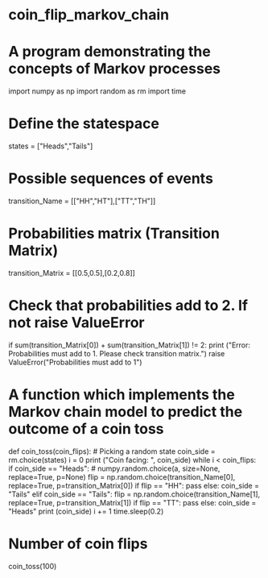 # coin_flip_markov_chain
# A program demonstrating the concepts of Markov processes
import numpy as np
import random as rm
import time

# Define the statespace

states = ["Heads","Tails"]

# Possible sequences of events

transition_Name = [["HH","HT"],["TT","TH"]]

# Probabilities matrix (Transition Matrix)

transition_Matrix = [[0.5,0.5],[0.2,0.8]]

# Check that probabilities add to 2. If not raise ValueError

if sum(transition_Matrix[0]) + sum(transition_Matrix[1]) != 2:
    print ("Error: Probabilities must add to 1. Please check transition matrix.")
    raise ValueError("Probabilities must add to 1")

# A function which implements the Markov chain model to predict the outcome of a coin toss

def coin_toss(coin_flips):
    # Picking a random state
    coin_side = rm.choice(states)
    i = 0
    print ("Coin facing: ", coin_side)
    while i < coin_flips:
        if coin_side == "Heads":
            # numpy.random.choice(a, size=None, replace=True, p=None)
            flip = np.random.choice(transition_Name[0], replace=True, p=transition_Matrix[0])
            if flip == "HH":
                pass
            else:
                coin_side = "Tails"
        elif coin_side == "Tails":
            flip = np.random.choice(transition_Name[1], replace=True, p=transition_Matrix[1])
            if flip == "TT":
                pass
            else:
                coin_side = "Heads"
        print (coin_side)
        i += 1
        time.sleep(0.2)

# Number of coin flips

coin_toss(100)
